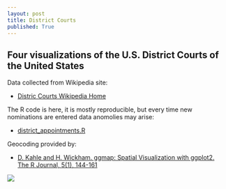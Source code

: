 ```yaml
---
layout: post
title: District Courts
published: True
---
```


## Four visualizations of the U.S. District Courts of the United States

Data collected from Wikipedia site:

* [Distric Courts Wikipedia Home](https://en.wikipedia.org/wiki/List_of_courts_of_the_United_States#Courts_by_state_of_the_United_States)

The R code is here, it is mostly reproducible, but every time new nominations are entered data anomolies may arise:

*  [district_appointments.R](http://FederalJudiciary.github.io/districtjudges.R)

Geocoding provided by:

*  [D. Kahle and H. Wickham. ggmap: Spatial Visualization with ggplot2. The R Journal, 5(1), 144-161](http://journal.r-project.org/archive/2013-1/kahle-wickham.pdf)

<div class='tableauPlaceholder' id='viz1519195875321' style='position: relative'><noscript><a href='http:&#47;&#47;federaljudiciary.github.io'>
  <img alt=' ' src='https:&#47;&#47;public.tableau.com&#47;static&#47;images&#47;U_&#47;U_S_DistrictCourts&#47;DistrictCourtAppointments&#47;1_rss.png' style='border: none' /></a></noscript><object class='tableauViz'  style='display:none;'><param name='host_url' value='https%3A%2F%2Fpublic.tableau.com%2F' /> <param name='embed_code_version' value='3' /> <param name='site_root' value='' /><param name='name' value='U_S_DistrictCourts&#47;DistrictCourtAppointments' /><param name='tabs' value='yes' /><param name='toolbar' value='yes' /><param name='static_image' value='https:&#47;&#47;public.tableau.com&#47;static&#47;images&#47;U_&#47;U_S_DistrictCourts&#47;DistrictCourtAppointments&#47;1.png' /> <param name='animate_transition' value='yes' /><param name='display_static_image' value='yes' /><param name='display_spinner' value='yes' /><param name='display_overlay' value='yes' /><param name='display_count' value='yes' /><param name='filter' value='publish=yes' /></object></div>     
  
  <script type='text/javascript'>                    
  
  var divElement = document.getElementById('viz1519195875321');                    
  var vizElement = divElement.getElementsByTagName('object')[0];                         vizElement.style.width='100%';vizElement.style.height=(divElement.offsetWidth*0.75)+'px';                    
  var scriptElement = document.createElement('script');                    scriptElement.src = 'https://public.tableau.com/javascripts/api/viz_v1.js';                    vizElement.parentNode.insertBefore(scriptElement, vizElement);                
  
  </script>
